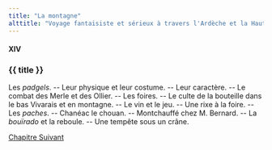 ```yaml
---
title: "La montagne"
alttitle: "Voyage fantaisiste et sérieux à travers l'Ardèche et la Haute-Loire"
---
```


#### XIV

### {{ title }}

<div class="tltr">

Les _padgels_. -- Leur physique et leur costume. -- Leur caractère. -- Le combat
des Merle et des Ollier. -- Les foires. -- Le culte de la bouteille dans le bas
Vivarais et en montagne. -- Le vin et le jeu. -- Une rixe à la foire. -- Les
_paches_. -- Chanéac le chouan. -- Montchauffé chez M. Bernard. -- La _bouïrado_
et la reboule. -- Une tempête sous un crâne.

</div>

<div id="next">

[Chapitre Suivant](15.html)

</div>
